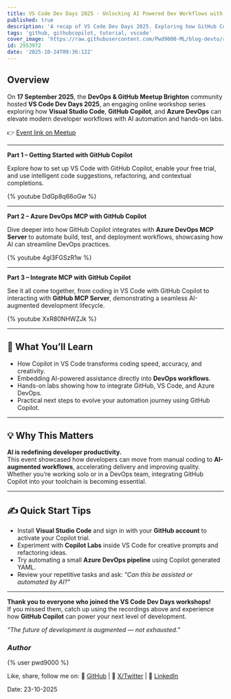 ```yaml
---
title: VS Code Dev Days 2025 - Unlocking AI Powered Dev Workflows with GitHub Copilot
published: true
description: 'A recap of VS Code Dev Days 2025. Exploring how GitHub Copilot and Azure DevOps elevate developer workflows with AI automation and hands on labs, learn all about MCPs and take part along the way with intuitive on-hands labs.'
tags: 'github, githubcopilot, tutorial, vscode'
cover_image: 'https://raw.githubusercontent.com/Pwd9000-ML/blog-devto/refs/heads/main/posts/2025/VS-Code-Dev-Days-2025/assets/dev1.png'
id: 2953972
date: '2025-10-24T09:36:12Z'
---
```


## Overview

On **17 September 2025**, the **DevOps & GitHub Meetup Brighton** community hosted **VS Code Dev Days 2025**, an engaging online workshop series exploring how **Visual Studio Code**, **GitHub Copilot**, and **Azure DevOps** can elevate modern developer workflows with AI automation and hands-on labs.

👉 [Event link on Meetup](https://www.meetup.com/devops-github-conf-brighton/events/310385643/?eventOrigin=group_past_events/)

---

**Part 1 – Getting Started with GitHub Copilot**  

Explore how to set up VS Code with GitHub Copilot, enable your free trial, and use intelligent code suggestions, refactoring, and contextual completions.

{% youtube DdGp8q66oGw %}

---

**Part 2 – Azure DevOps MCP with GitHub Copilot**  

Dive deeper into how GitHub Copilot integrates with **Azure DevOps MCP Server** to automate build, test, and deployment workflows, showcasing how AI can streamline DevOps practices.

{% youtube 4gI3FGSzR1w %}

---

**Part 3 – Integrate MCP with GitHub Copilot**  

See it all come together, from coding in VS Code with GitHub Copilot to interacting with **GitHub MCP Server**, demonstrating a seamless AI-augmented development lifecycle.

{% youtube XxR80NHWZJk %}

---

## 🧠 What You’ll Learn

- How Copilot in VS Code transforms coding speed, accuracy, and creativity.  
- Embedding AI-powered assistance directly into **DevOps workflows**.  
- Hands-on labs showing how to integrate GitHub, VS Code, and Azure DevOps.  
- Practical next steps to evolve your automation journey using GitHub Copilot.

---

## 💡 Why This Matters

**AI is redefining developer productivity.**  
This event showcased how developers can move from manual coding to **AI-augmented workflows**, accelerating delivery and improving quality. Whether you’re working solo or in a DevOps team, integrating GitHub Copilot into your toolchain is becoming essential.

---

## ✍️ Quick Start Tips

- Install **Visual Studio Code** and sign in with your **GitHub account** to activate your Copilot trial.  
- Experiment with **Copilot Labs** inside VS Code for creative prompts and refactoring ideas.  
- Try automating a small **Azure DevOps pipeline** using Copilot generated YAML.  
- Review your repetitive tasks and ask: _"Can this be assisted or automated by AI?"_

---

**Thank you to everyone who joined the VS Code Dev Days workshops!**  
If you missed them, catch up using the recordings above and experience how **GitHub Copilot** can power your next level of development.  

_“The future of development is augmented — not exhausted.”_

### _Author_

{% user pwd9000 %}

Like, share, follow me on: :octopus: [GitHub](https://github.com/Pwd9000-ML) | :penguin: [X/Twitter](https://x.com/pwd9000) | :space_invader: [LinkedIn](https://www.linkedin.com/in/marcel-pwd9000//)

Date: 23-10-2025
